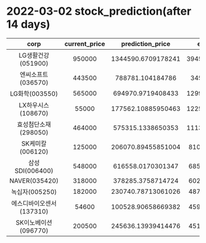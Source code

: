 # 2022-03-02 stock_prediction(after 14 days)

|   corp   |   current_price   |   prediction_price   |   expected_profit   |
|:--------:|:-----------------:|:--------------------:|:-------------------:|
|LG생활건강(051900)|950000|1344590.6709178241|394590.67091782414|
|엔씨소프트(036570)|443500|788781.104184786|345281.104184786|
|LG화학(003550)|565000|694970.9719408433|129970.97194084327|
|LX하우시스(108670)|55000|177562.10885950463|122562.10885950463|
|효성첨단소재(298050)|464000|575315.1338650353|111315.13386503526|
|SK케미칼(006120)|125000|206070.89455851004|81070.89455851004|
|삼성SDI(006400)|548000|616558.0170301347|68558.01703013468|
|NAVER(035420)|318000|378285.3758714724|60285.37587147241|
|녹십자(005250)|182000|230740.78713061026|48740.78713061026|
|에스디바이오센서(137310)|54600|100528.90658669382|45928.90658669382|
|SK이노베이션(096770)|200500|245636.13939414476|45136.13939414476|
